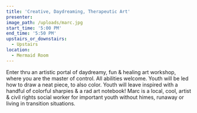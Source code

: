 ```yaml
---
title: 'Creative, Daydreaming, Therapeutic Art'
presenter:
image_path: /uploads/marc.jpg
start_time: '5:00 PM'
end_time: '5:50 PM'
upstairs_or_downstairs:
  - Upstairs
location:
  - Mermaid Room
---
```


Enter thru an artistic portal of daydreamy, fun & healing art workshop, where you are the master of control. All abilities welcome. Youth will be led how to draw a neat piece, to also color. Youth will leave inspired with a handful of colorful sharpies & a rad art notebook! Marc is a local, cool, artist & civil rights social worker for important youth without himes, runaway or living in transition situations.